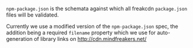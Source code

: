 `npm-package.json` is the schemata against which all freakcdn `package.json` files will be validated.

Currently we use a modified version of the `npm-package.json` spec,
the addition being a required `filename` property which we use for
auto-generation of library links on http://cdn.mindfreakers.net/
